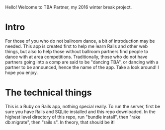 Hello! Welcome to TBA Partner, my 2016 winter break project.

# Intro

For those of you who do not ballroom dance, a bit of introduction may be needed.
This app is created first to help me learn Rails and other web things, but
also to help those without ballroom partners find people to dance with at
area competitions. Traditionally, those who do not have partners going into
a comp are said to be "dancing TBA", or dancing with a partner to be announced,
hence the name of the app. Take a look around! I hope you enjoy.

# The technical things

This is a Ruby on Rails app, nothing special really. To run the server, first
be sure you have Rails and SQLite installed and this repo downloaded.
In the highest level directory of this repo, run "bundle install",
then "rake db:migrate", then "rails s". In theory, that should be it!

